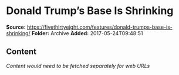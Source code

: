 # Donald Trump’s Base Is Shrinking

**Source:** https://fivethirtyeight.com/features/donald-trumps-base-is-shrinking/
**Folder:** Archive
**Added:** 2017-05-24T09:48:51




## Content
*Content would need to be fetched separately for web URLs*
